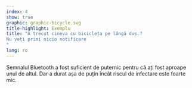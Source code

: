 ```yaml
---
index: 4
show: true
graphic: graphic-bicycle.svg
title-highlight: Exemplu
title: "A trecut cineva cu bicicleta pe lângă dvs.? 
Nu veți primi nicio notificare
"
lang: ro
---
```

Semnalul Bluetooth a fost suficient de puternic pentru că ați fost aproape unul de altul. Dar a durat așa de puțin încât riscul de infectare este foarte mic.
